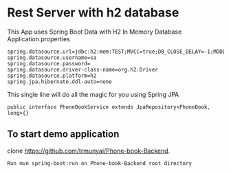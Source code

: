 # Rest Server with h2 database

This App uses Spring Boot Data with H2 In Memory Database
Application.properties

```
spring.datasource.url=jdbc:h2:mem:TEST;MVCC=true;DB_CLOSE_DELAY=-1;MODE=Oracle
spring.datasource.username=sa
spring.datasource.password=
spring.datasource.driver-class-name=org.h2.Driver
spring.datasource.platform=h2
spring.jpa.hibernate.ddl-auto=none
```

This single line will do all the magic for you using Spring JPA

```
public interface PhoneBookService extends JpaRepository<PhoneBook, long>{}
```

## To start demo application 
clone https://github.com/trmunyai/Phone-book-Backend.

```
Run mvn spring-boot:run on Phone-book-Backend root directory
```
